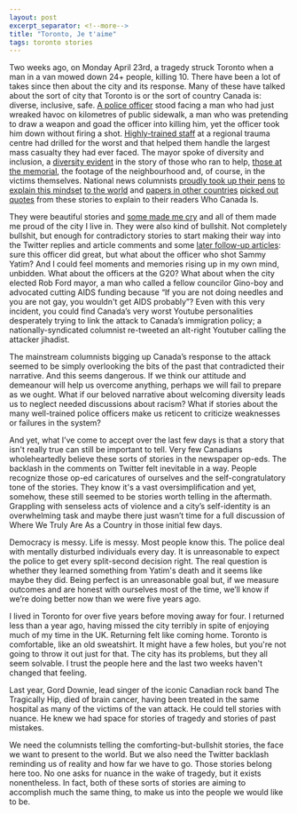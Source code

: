 ```yaml
---
layout: post
excerpt_separator: <!--more-->
title: "Toronto, Je t'aime"
tags: toronto stories
---
```


Two weeks ago, on Monday April 23rd, a tragedy struck Toronto when a man in a van mowed down 24+ people, killing 10. There have been a lot of takes since then about the city and its response. Many of these have talked about the sort of city that Toronto is or the sort of country Canada is: diverse, inclusive, safe. [A police officer](https://www.theglobeandmail.com/canada/article-toronto-police-officer-lauded-for-cool-headed-arrest-of-suspect-in-van/) stood facing a man who had just wreaked havoc on kilometres of public sidewalk, a man who was pretending to draw a weapon and goad the officer into killing him, yet the officer took him down without firing a shot. [Highly-trained staff](http://www.cbc.ca/news/health/sunnybrook-hospital-trauma-nurses-doctors-1.4635124) at a regional trauma centre had drilled for the worst and that helped them handle the largest mass casualty they had ever faced. The mayor spoke of diversity and inclusion, a [diversity evident](https://www.thestar.com/opinion/star-columnists/2018/04/24/torontos-diversity-offers-a-degree-of-immunity-during-troubled-times.html) in the story of those who ran to help, [those at the memorial](https://twitter.com/_VictoriaGibson/status/988586927770292229), the footage of the neighbourhood and, of course, in the victims themselves. National news columnists [proudly took up their pens](https://www.theglobeandmail.com/canada/toronto/article-the-truths-canada-needs-to-remember) [to explain this mindset](http://www.macleans.ca/news/canada/toronto-van-attack-the-cop-who-didnt-shoot/) [to the world](http://www.cbc.ca/news/canada/toronto/officer-praised-taking-van-attack-suspect-custody-peaceful-1.4632661) and [papers in other countries](https://www.nzherald.co.nz/world/news/article.cfm?c_id=2&objectid=12038730) [picked out quotes](https://www.theguardian.com/world/2018/apr/23/toronto-van-crash-incident-latest-updates-canada) from these stories to explain to their readers Who Canada Is.

They were beautiful stories and [some made me cry](https://twitter.com/jameswattie/status/988878581475479552) and all of them made me proud of the city I live in. They were also kind of bullshit. <!--more--> Not completely bullshit, but enough for contradictory stories to start making their way into the Twitter replies and article comments and some [later follow-up articles](https://www.thestar.com/opinion/star-columnists/2018/04/24/after-van-attack-toronto-must-go-beyond-momentary-compassion.html): sure this officer did great, but what about the officer who shot Sammy Yatim? And I could feel moments and memories rising up in my own mind, unbidden. What about the officers at the G20? What about when the city elected Rob Ford mayor, a man who called a fellow councilor Gino-boy and advocated cutting AIDS funding because “If you are not doing needles and you are not gay, you wouldn't get AIDS probably”? Even with this very incident, you could find Canada’s very worst Youtube personalities desperately trying to link the attack to Canada’s immigration policy; a nationally-syndicated columnist re-tweeted an alt-right Youtuber calling the attacker jihadist.

The mainstream columnists bigging up Canada’s response to the attack seemed to be simply overlooking the bits of the past that contradicted their narrative. And this seems dangerous. If we think our attitude and demeanour will help us overcome anything, perhaps we will fail to prepare as we ought. What if our beloved narrative about welcoming diversity leads us to neglect needed discussions about racism? What if stories about the many well-trained police officers make us reticent to criticize weaknesses or failures in the system?

And yet, what I’ve come to accept over the last few days is that a story that isn't really true can still be important to tell. Very few Canadians wholeheartedly believe these sorts of stories in the newspaper op-eds. The backlash in the comments on Twitter felt inevitable in a way. People recognize those op-ed caricatures of ourselves and the self-congratulatory tone of the stories. They know it's a vast oversimplification and yet, somehow, these still seemed to be stories worth telling in the aftermath. Grappling with senseless acts of violence and a city’s self-identity is an overwhelming task and maybe there just wasn’t time for a full discussion of Where We Truly Are As a Country in those initial few days.

Democracy is messy. Life is messy. Most people know this. The police deal with mentally disturbed individuals every day. It is unreasonable to expect the police to get every split-second decision right. The real question is whether they learned something from Yatim's death and it seems like maybe they did. Being perfect is an unreasonable goal but, if we measure outcomes and are honest with ourselves most of the time, we’ll know if we’re doing better now than we were five years ago.

I lived in Toronto for over five years before moving away for four. I returned less than a year ago, having missed the city terribly in spite of enjoying much of my time in the UK. Returning felt like coming home. Toronto is comfortable, like an old sweatshirt. It might have a few holes, but you're not going to throw it out just for that. The city has its problems, but they all seem solvable. I trust the people here and the last two weeks haven't changed that feeling.

Last year, Gord Downie, lead singer of the iconic Canadian rock band The Tragically Hip, died of brain cancer, having been treated in the same hospital as many of the victims of the van attack. He could tell stories with nuance. He knew we had space for stories of tragedy and stories of past mistakes.

We need the columnists telling the comforting-but-bullshit stories, the face we want to present to the world. But we also need the Twitter backlash reminding us of reality and how far we have to go. Those stories belong here too. No one asks for nuance in the wake of tragedy, but it exists nonentheless. In fact, both of these sorts of stories are aiming to accomplish much the same thing, to make us into the people we would like to be.
